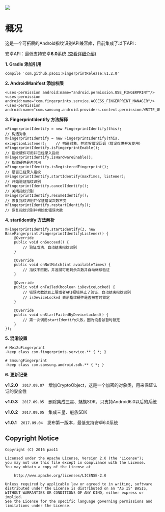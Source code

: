 [![](https://jitpack.io/v/pao11/FingerprintRelease.svg)](https://jitpack.io/#pao11/FingerprintRelease)

# 概况


这是一个可拓展的Android指纹识别API兼容库，目前集成了以下API：

安卓API：最低支持安卓**6.0**系统 [(查看详细介绍)](https://developer.android.com/reference/android/support/v4/hardware/fingerprint/FingerprintManagerCompat.html)


**1. Gradle 添加引用**

    compile 'com.github.pao11:FingerprintRelease:v1.2.0'

**2. AndroidManifest 添加权限**

    <uses-permission android:name="android.permission.USE_FINGERPRINT"/>
    <uses-permission android:name="com.fingerprints.service.ACCESS_FINGERPRINT_MANAGER"/>
    <uses-permission android:name="com.samsung.android.providers.context.permission.WRITE_USE_APP_FEATURE_SURVEY"/>

**3. FingerprintIdentify 方法解释**

    mFingerprintIdentify = new FingerprintIdentify(this);                       // 构造对象
    mFingerprintIdentify = new FingerprintIdentify(this, exceptionListener);    // 构造对象，并监听错误回调（错误仅供开发使用）
    mFingerprintIdentify.isFingerprintEnable();                                 // 指纹硬件可用并已经录入指纹
    mFingerprintIdentify.isHardwareEnable();                                    // 指纹硬件是否可用
    mFingerprintIdentify.isRegisteredFingerprint();                             // 是否已经录入指纹
    mFingerprintIdentify.startIdentify(maxTimes, listener);                     // 开始验证指纹识别
    mFingerprintIdentify.cancelIdentify();                                      // 关闭指纹识别
    mFingerprintIdentify.resumeIdentify();                                      // 恢复指纹识别并保证错误次数不变
    mFingerprintIdentify.restartIdentify();                                     // 恢复指纹识别并初始化错误次数

**4. startIdentify 方法解析**

    mFingerprintIdentify.startIdentify(3, new BaseFingerprint.FingerprintIdentifyListener() {
        @Override
        public void onSucceed() {
            // 验证成功，自动结束指纹识别
        }

        @Override
        public void onNotMatch(int availableTimes) {
            // 指纹不匹配，并返回可用剩余次数并自动继续验证
        }

        @Override
        public void onFailed(boolean isDeviceLocked) {
            // 错误次数达到上限或者API报错停止了验证，自动结束指纹识别
            // isDeviceLocked 表示指纹硬件是否被暂时锁定
        }

        @Override
        public void onStartFailedByDeviceLocked() {
            // 第一次调用startIdentify失败，因为设备被暂时锁定
        }
    });

**5. 混淆设置**

    # MeiZuFingerprint
    -keep class com.fingerprints.service.** { *; }
    
    # SmsungFingerprint
    -keep class com.samsung.android.sdk.** { *; }

**6. 更新记录**

**v1.2.0**　`2017.09.07`　增加CryptoObject，这是一个加密的对象类，用来保证认证的安全性

**v1.0.3**　`2017.09.05`　删除集成三星、魅族SDK，只支持Android6.0以后的系统

**v1.0.2**　`2017.09.05`　集成三星、魅族SDK

**v1.0.1**　`2017.09.04`　发布第一版本，最低支持安卓6.0系统

## Copyright Notice ##
``` 
Copyright (C) 2016 pao11

Licensed under the Apache License, Version 2.0 (the "License");
you may not use this file except in compliance with the License.
You may obtain a copy of the License at

    http://www.apache.org/licenses/LICENSE-2.0

Unless required by applicable law or agreed to in writing, software
distributed under the License is distributed on an "AS IS" BASIS,
WITHOUT WARRANTIES OR CONDITIONS OF ANY KIND, either express or implied.
See the License for the specific language governing permissions and
limitations under the License.
 ```
